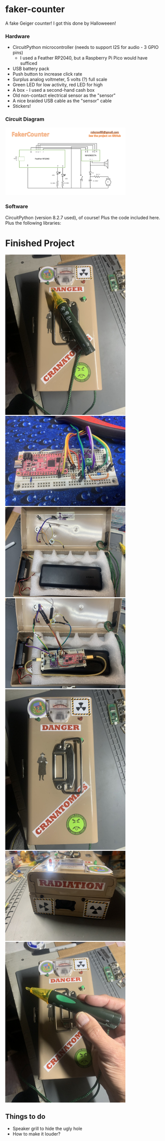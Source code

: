 # faker-counter
A fake Geiger counter!
I got this done by Halloweeen!


### Hardware
* CircuitPython microcontroller (needs to support I2S for audio - 3 GPIO pins)
  * I used a Feather RP2040, but a Raspberry Pi Pico would have sufficed
* USB battery pack
* Push button to increase click rate
* Surplus analog voltmeter, 5 volts (?) full scale
* Green LED for low activity, red LED for high
* A box - I used a second-hand cash box
* Old non-contact electrical sensor as the "sensor"
* A nice braided USB cable as the "sensor" cable
* Stickers!

### Circuit Diagram
<img src="doc_images/FakerCounter.png" width="382"><br>

### Software
CircuitPython (version 8.2.7 used), of course! Plus the code included here. Plus the following libraries:




# Finished Project
<img src="doc_images/fakercounter.jpeg" width="382"><br>
<img src="doc_images/board_overall.jpeg" width="382"><br>
<img src="doc_images/case_no_board.jpeg" width="382"><br>
<img src="doc_images/assembled.jpeg" width="382"><br>
<img src="doc_images/case_outside.jpeg" width="382"><br>
<img src="doc_images/finished_front.jpeg" width="382"><br>
<img src="doc_images/sensor_closeup.jpeg" width="382"><br>


## Things to do
 * Speaker grill to hide the ugly hole
 * How to make it louder?
 
